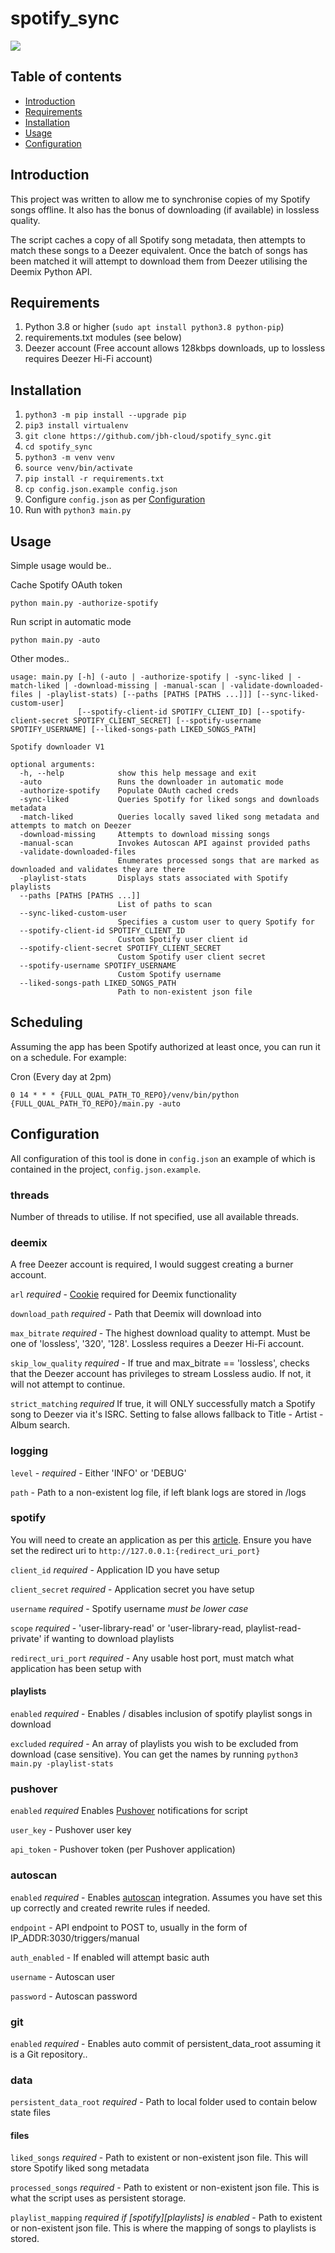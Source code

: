 # spotify_sync
![](run_example.gif)
## Table of contents
* [Introduction](#Introduction)
* [Requirements](#Requirements)
* [Installation](#Installation)
* [Usage](#Usage)
* [Configuration](#Configuration)

## Introduction
This project was written to allow me to synchronise copies of my Spotify songs offline. It also has the bonus of downloading (if available) in lossless quality.

The script caches a copy of all Spotify song metadata, then attempts to match these songs to a Deezer equivalent. Once the batch of songs has been matched it will attempt to download them from Deezer utilising the Deemix Python API.
	
## Requirements
1. Python 3.8 or higher (```sudo apt install python3.8 python-pip```)
2. requirements.txt modules (see below)
3. Deezer account (Free account allows 128kbps downloads, up to lossless requires Deezer Hi-Fi account)
	
## Installation
1. ```python3 -m pip install --upgrade pip```
2. ```pip3 install virtualenv```
3. ```git clone https://github.com/jbh-cloud/spotify_sync.git```
4. ```cd spotify_sync```
5. ```python3 -m venv venv```
6. ```source venv/bin/activate```
7. ```pip install -r requirements.txt```
8. ```cp config.json.example config.json```
9. Configure ```config.json``` as per [Configuration](#Configuration)
10. Run with ```python3 main.py```

## Usage

Simple usage would be..

Cache Spotify OAuth token
```
python main.py -authorize-spotify
```
Run script in automatic mode
```
python main.py -auto
```

Other modes..

```
usage: main.py [-h] (-auto | -authorize-spotify | -sync-liked | -match-liked | -download-missing | -manual-scan | -validate-downloaded-files | -playlist-stats) [--paths [PATHS [PATHS ...]]] [--sync-liked-custom-user]
               [--spotify-client-id SPOTIFY_CLIENT_ID] [--spotify-client-secret SPOTIFY_CLIENT_SECRET] [--spotify-username SPOTIFY_USERNAME] [--liked-songs-path LIKED_SONGS_PATH]

Spotify downloader V1

optional arguments:
  -h, --help            show this help message and exit
  -auto                 Runs the downloader in automatic mode
  -authorize-spotify    Populate OAuth cached creds
  -sync-liked           Queries Spotify for liked songs and downloads metadata
  -match-liked          Queries locally saved liked song metadata and attempts to match on Deezer
  -download-missing     Attempts to download missing songs
  -manual-scan          Invokes Autoscan API against provided paths
  -validate-downloaded-files
                        Enumerates processed songs that are marked as downloaded and validates they are there
  -playlist-stats       Displays stats associated with Spotify playlists
  --paths [PATHS [PATHS ...]]
                        List of paths to scan
  --sync-liked-custom-user
                        Specifies a custom user to query Spotify for
  --spotify-client-id SPOTIFY_CLIENT_ID
                        Custom Spotify user client id
  --spotify-client-secret SPOTIFY_CLIENT_SECRET
                        Custom Spotify user client secret
  --spotify-username SPOTIFY_USERNAME
                        Custom Spotify username
  --liked-songs-path LIKED_SONGS_PATH
                        Path to non-existent json file

```

## Scheduling
Assuming the app has been Spotify authorized at least once, you can run it on a schedule. For example:

Cron (Every day at 2pm)
```
0 14 * * * {FULL_QUAL_PATH_TO_REPO}/venv/bin/python {FULL_QUAL_PATH_TO_REPO}/main.py -auto 
```

## Configuration
All configuration of this tool is done in ```config.json``` an example of which is contained in the project, ```config.json.example```.

### threads

Number of threads to utilise. If not specified, use all available threads.

### deemix

A free Deezer account is required, I would suggest creating a burner account. 

`arl` *required* - [Cookie](https://pastebin.com/Wn7TaZFB) required for Deemix functionality

`download_path` *required* - Path that Deemix will download into

`max_bitrate` *required* - The highest download quality to attempt. Must be one of 'lossless', '320', '128'. Lossless requires a Deezer Hi-Fi account.

`skip_low_quality` *required* - If true and max_bitrate == 'lossless', checks that the Deezer account has privileges to stream Lossless audio. If not, it will not attempt to continue.

`strict_matching` *required* If true, it will ONLY successfully match a Spotify song to Deezer via it's ISRC. Setting to false allows fallback to Title - Artist - Album search.

### logging

`level` - *required* - Either 'INFO' or 'DEBUG'

`path` - Path to a non-existent log file, if left blank logs are stored in /logs

### spotify

You will need to create an application as per this [article](https://developer.spotify.com/documentation/general/guides/app-settings/). Ensure you have set the redirect uri to `http://127.0.0.1:{redirect_uri_port}`

`client_id` *required* - Application ID you have setup

`client_secret` *required* - Application secret you have setup

`username` *required* -  Spotify username *must be lower case*

`scope` *required* -  'user-library-read' or 'user-library-read, playlist-read-private' if wanting to download playlists

`redirect_uri_port` *required* - Any usable host port, must match what application has been setup with

#### playlists

`enabled` *required* - Enables / disables inclusion of spotify playlist songs in download

`excluded` *required* - An array of playlists you wish to be excluded from download (case sensitive). You can get the names by running ```python3 main.py -playlist-stats```  

### pushover

`enabled` *required* Enables [Pushover](https://pushover.net/) notifications for script

`user_key` - Pushover user key 

`api_token` - Pushover token (per Pushover application)

### autoscan

`enabled` *required* - Enables [autoscan](https://github.com/Cloudbox/autoscan) integration. Assumes you have set this up correctly and created rewrite rules if needed.

`endpoint` - API endpoint to POST to, usually in the form of IP_ADDR:3030/triggers/manual

`auth_enabled` - If enabled will attempt basic auth

`username` - Autoscan user

`password` - Autoscan password

### git

`enabled` *required* - Enables auto commit of persistent_data_root assuming it is a Git repository..

### data

`persistent_data_root` *required* - Path to local folder used to contain below state files 

#### files

`liked_songs` *required* - Path to existent or non-existent json file. This will store Spotify liked song metadata

`processed_songs` *required* - Path to existent or non-existent json file. This is what the script uses as persistent storage.

`playlist_mapping` *required if [spotify][playlists] is enabled* - Path to existent or non-existent json file. This is where the mapping of songs to playlists is stored.
